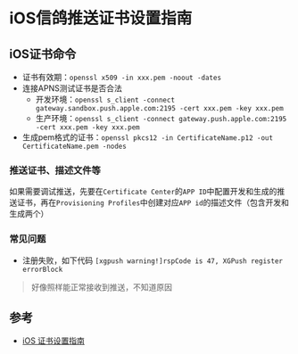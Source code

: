 # iOS信鸽推送证书设置指南

## iOS证书命令
* 证书有效期：`openssl x509 -in xxx.pem -noout -dates`
* 连接APNS测试证书是否合法
	* 开发环境：`openssl s_client -connect gateway.sandbox.push.apple.com:2195 -cert xxx.pem -key xxx.pem`	
	* 生产环境：`openssl s_client -connect gateway.push.apple.com:2195 -cert xxx.pem -key xxx.pem`	
* 生成pem格式的证书：`openssl pkcs12 -in CertificateName.p12 -out CertificateName.pem -nodes`

### 推送证书、描述文件等
如果需要调试推送，先要在`Certificate Center`的`APP ID`中配置开发和生成的推送证书，再在`Provisioning Profiles`中创建对应`APP id`的描述文件（包含开发和生成两个）

### 常见问题
* 注册失败，如下代码
`[xgpush warning!]rspCode is 47, XGPush register errorBlock`
> 好像照样能正常接收到推送，不知道原因



## 参考
* [iOS 证书设置指南](http://developer.qq.com/wiki/xg/iOS%E6%8E%A5%E5%85%A5/iOS%20%E8%AF%81%E4%B9%A6%E8%AE%BE%E7%BD%AE%E6%8C%87%E5%8D%97/iOS%20%E8%AF%81%E4%B9%A6%E8%AE%BE%E7%BD%AE%E6%8C%87%E5%8D%97.html)